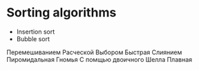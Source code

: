# Sorting algorithms

- Insertion sort
- Bubble sort

Перемешиванием
Расческой
Выбором
Быстрая
Слиянием
Пиромидальная
Гномья
С помщью двоичного
Шелла
Плавная
